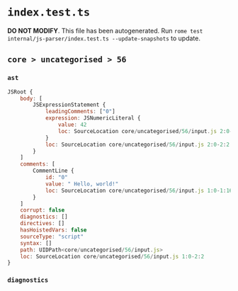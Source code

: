 # `index.test.ts`

**DO NOT MODIFY**. This file has been autogenerated. Run `rome test internal/js-parser/index.test.ts --update-snapshots` to update.

## `core > uncategorised > 56`

### `ast`

```javascript
JSRoot {
	body: [
		JSExpressionStatement {
			leadingComments: ["0"]
			expression: JSNumericLiteral {
				value: 42
				loc: SourceLocation core/uncategorised/56/input.js 2:0-2:2
			}
			loc: SourceLocation core/uncategorised/56/input.js 2:0-2:2
		}
	]
	comments: [
		CommentLine {
			id: "0"
			value: " Hello, world!"
			loc: SourceLocation core/uncategorised/56/input.js 1:0-1:16
		}
	]
	corrupt: false
	diagnostics: []
	directives: []
	hasHoistedVars: false
	sourceType: "script"
	syntax: []
	path: UIDPath<core/uncategorised/56/input.js>
	loc: SourceLocation core/uncategorised/56/input.js 1:0-2:2
}
```

### `diagnostics`

```

```
